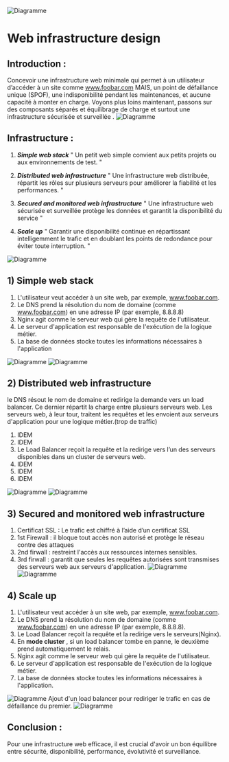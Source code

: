 ![Diagramme](Infrastructure-Design.png)

#  Web infrastructure design


## Introduction :
Concevoir une infrastructure web minimale qui permet à un utilisateur d’accéder à un site comme www.foobar.com MAIS, un point de défaillance unique (SPOF), une indisponibilité pendant les maintenances, et aucune capacité à monter en charge. Voyons plus loins maintenant, passons sur des composants séparés et équilibrage de charge et surtout une infrastructure sécurisée et surveillée .
![Diagramme](bandeau.png)


## Infrastructure :


1. *__Simple web stack__*
" Un petit web simple convient aux petits projets ou aux environnements de test. "

2. *__Distributed web infrastructure__*
" Une infrastructure web distribuée, répartit les rôles sur plusieurs serveurs pour améliorer la fiabilité et les performances. "

3. *__Secured and monitored web infrastructure__*
 " Une infrastructure web sécurisée et surveillée protège les données et garantit la disponibilité du service "

4. *__Scale up__*
" Garantir une disponibilité continue en répartissant intelligemment le trafic et en doublant les points de redondance pour éviter toute interruption. "

![Diagramme](bandeau.png)

## 1) Simple web stack

1. L'utilisateur veut accéder à un site web, par exemple, www.foobar.com.
2. Le DNS prend la résolution du nom de domaine (comme www.foobar.com) en une adresse IP (par exemple, 8.8.8.8)
3. Nginx agit comme le serveur web qui gère la requête de l'utilisateur.
4. Le serveur d'application est responsable de l'exécution de la logique métier.
5. La base de données stocke toutes les informations nécessaires à l'application

![Diagramme](0-simple_web_stack.png)
![Diagramme](bandeau.png)
## 2) Distributed web infrastructure
 le DNS résout le nom de domaine et redirige la demande vers un load balancer. Ce dernier répartit la charge entre plusieurs serveurs web. Les serveurs web, à leur tour, traitent les requêtes et les envoient aux serveurs d'application pour une logique métier.(trop de traffic)


1. IDEM
2. IDEM
3. Le Load Balancer reçoit la requête et la redirige vers l’un des serveurs disponibles dans un cluster de serveurs web.
4. IDEM
5. IDEM
6. IDEM

![Diagramme](1-distributed_web_infrastructure.png)
![Diagramme](bandeau.png)
## 3) Secured and monitored web infrastructure

1. Certificat SSL : Le trafic est chiffré à l’aide d’un certificat SSL
2. 1st Firewall :  il bloque tout accès non autorisé et protège le réseau contre des attaques
3. 2nd firwall : restreint l'accès aux ressources internes sensibles.
4. 3rd firwall :  garantit que seules les requêtes autorisées sont transmises des serveurs web aux serveurs d'application. 
![Diagramme](2-secured_and_monitored_web_infrastructure.png)
![Diagramme](bandeau.png)
## 4) Scale up

1. L'utilisateur veut accéder à un site web, par exemple, www.foobar.com.
2. Le DNS prend la résolution du nom de domaine (comme www.foobar.com) en une adresse IP (par exemple, 8.8.8.8).
3. Le Load Balancer reçoit la requête et la redirige vers le serveurs(Nginx).
4. En __mode cluster__ , si un load balancer tombe en panne, le deuxième prend automatiquement le relais. 
5. Nginx agit comme le serveur web qui gère la requête de l'utilisateur.
6. Le serveur d'application est responsable de l'exécution de la logique métier.
7. La base de données stocke toutes les informations nécessaires à l'application.

![Diagramme](3-scale_up.png)
Ajout d'un load balancer pour rediriger le trafic en cas de défaillance du premier.
![Diagramme](bandeau.png)


## Conclusion : 

Pour une infrastructure web efficace, il est crucial d'avoir un bon équilibre entre sécurité, disponibilité, performance, évolutivité et surveillance.

